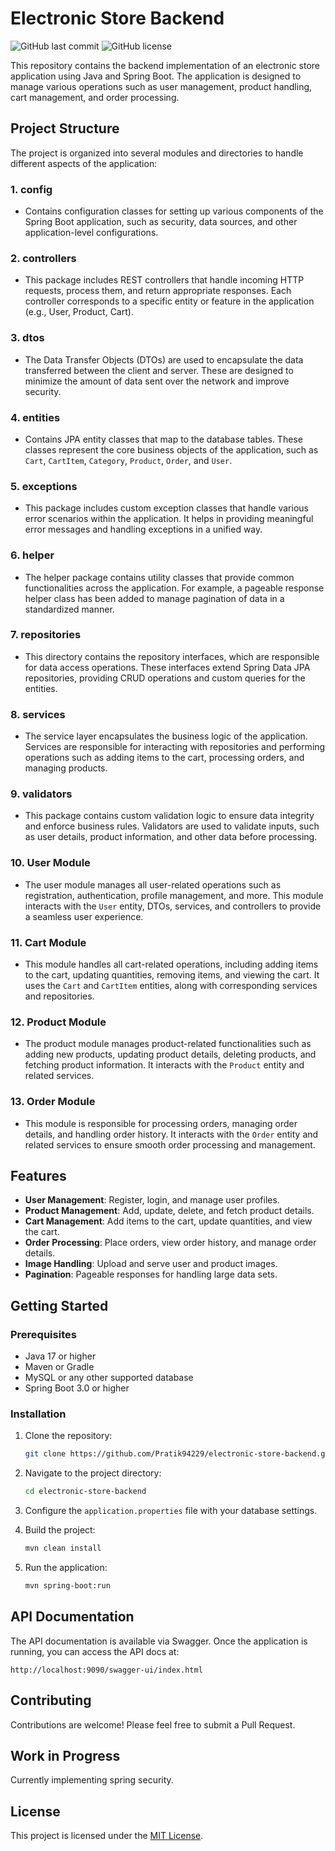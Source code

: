 # Electronic Store Backend

![GitHub last commit](https://img.shields.io/github/last-commit/Pratik94229/ElectronicStore)
![GitHub license](https://img.shields.io/github/license/Pratik94229/Ajay-Residency)

This repository contains the backend implementation of an electronic store application using Java and Spring Boot. The application is designed to manage various operations such as user management, product handling, cart management, and order processing.

## Project Structure

The project is organized into several modules and directories to handle different aspects of the application:

### 1. **config**
   - Contains configuration classes for setting up various components of the Spring Boot application, such as security, data sources, and other application-level configurations.

### 2. **controllers**
   - This package includes REST controllers that handle incoming HTTP requests, process them, and return appropriate responses. Each controller corresponds to a specific entity or feature in the application (e.g., User, Product, Cart).

### 3. **dtos**
   - The Data Transfer Objects (DTOs) are used to encapsulate the data transferred between the client and server. These are designed to minimize the amount of data sent over the network and improve security.

### 4. **entities**
   - Contains JPA entity classes that map to the database tables. These classes represent the core business objects of the application, such as `Cart`, `CartItem`, `Category`, `Product`, `Order`, and `User`.

### 5. **exceptions**
   - This package includes custom exception classes that handle various error scenarios within the application. It helps in providing meaningful error messages and handling exceptions in a unified way.

### 6. **helper**
   - The helper package contains utility classes that provide common functionalities across the application. For example, a pageable response helper class has been added to manage pagination of data in a standardized manner.

### 7. **repositories**
   - This directory contains the repository interfaces, which are responsible for data access operations. These interfaces extend Spring Data JPA repositories, providing CRUD operations and custom queries for the entities.

### 8. **services**
   - The service layer encapsulates the business logic of the application. Services are responsible for interacting with repositories and performing operations such as adding items to the cart, processing orders, and managing products.

### 9. **validators**
   - This package contains custom validation logic to ensure data integrity and enforce business rules. Validators are used to validate inputs, such as user details, product information, and other data before processing.

### 10. **User Module**
   - The user module manages all user-related operations such as registration, authentication, profile management, and more. This module interacts with the `User` entity, DTOs, services, and controllers to provide a seamless user experience.

### 11. **Cart Module**
   - This module handles all cart-related operations, including adding items to the cart, updating quantities, removing items, and viewing the cart. It uses the `Cart` and `CartItem` entities, along with corresponding services and repositories.

### 12. **Product Module**
   - The product module manages product-related functionalities such as adding new products, updating product details, deleting products, and fetching product information. It interacts with the `Product` entity and related services.

### 13. **Order Module**
   - This module is responsible for processing orders, managing order details, and handling order history. It interacts with the `Order` entity and related services to ensure smooth order processing and management.

## Features

- **User Management**: Register, login, and manage user profiles.
- **Product Management**: Add, update, delete, and fetch product details.
- **Cart Management**: Add items to the cart, update quantities, and view the cart.
- **Order Processing**: Place orders, view order history, and manage order details.
- **Image Handling**: Upload and serve user and product images.
- **Pagination**: Pageable responses for handling large data sets.

## Getting Started

### Prerequisites

- Java 17 or higher
- Maven or Gradle
- MySQL or any other supported database
- Spring Boot 3.0 or higher

### Installation

1. Clone the repository:
   ```bash
   git clone https://github.com/Pratik94229/electronic-store-backend.git
   ```
2. Navigate to the project directory:
   ```bash
   cd electronic-store-backend
   ```
3. Configure the `application.properties` file with your database settings.

4. Build the project:
   ```bash
   mvn clean install
   ```
5. Run the application:
   ```bash
   mvn spring-boot:run
   ```

## API Documentation

The API documentation is available via Swagger. Once the application is running, you can access the API docs at:
```
http://localhost:9090/swagger-ui/index.html
```

## Contributing

Contributions are welcome! Please feel free to submit a Pull Request.

## Work in Progress

Currently implementing spring security.

## License

This project is licensed under the [MIT License](LICENSE).

